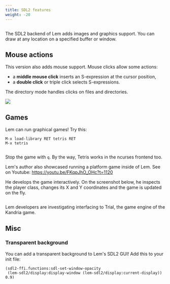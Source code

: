 ```yaml
---
title: SDL2 features
weight: -20
---
```


<img class="" src="/sdl2.png" alt="">

The SDL2 backend of Lem adds images and graphics support. You can draw at any location on a specified buffer or window.

## Mouse actions

This version also adds mouse support. Mouse clicks allow some actions:

- a **middle mouse click** inserts an S-expression at the cursor position,
- a **double click** or triple click selects S-expressions.

The directory mode handles clicks on files and directories.


![](https://github-production-user-asset-6210df.s3.amazonaws.com/13656378/239887331-8c790229-1f7c-4581-b093-9c56d4d85420.png)

## Games

Lem can run graphical games! Try this:

    M-x load-library RET tetris RET
    M-x tetris

<img class="" src="/tetris.png" alt="">

Stop the game with `q`. By the way, Tetris works in the ncurses frontend too.

Lem's author also showcased running a platform game inside of Lem. See on Youtube: https://youtu.be/FKqpJhO_OHc?t=1120

He develops the game interactively. On the screenshot below, he
inspects the player class, changes its X and Y coordinates and the
game is updated on the fly.

<img class="" src="/developing-game.png" alt="">

Lem developers are investigating interfacing to Trial, the game engine of the Kandria game.

## Misc

### Transparent background

You can add a transparent background to Lem's SDL2 GUI! Add this to your init file:

```
(sdl2-ffi.functions:sdl-set-window-opacity
 (lem-sdl2/display:display-window (lem-sdl2/display:current-display)) 0.9)
```
